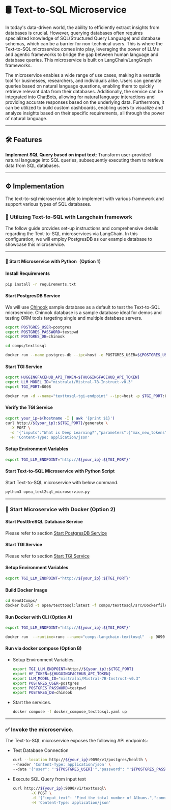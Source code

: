 # 🛢 Text-to-SQL Microservice

In today's data-driven world, the ability to efficiently extract insights from databases is crucial. However, querying databases often requires specialized knowledge of SQL(Structured Query Language) and database schemas, which can be a barrier for non-technical users. This is where the Text-to-SQL microservice comes into play, leveraging the power of LLMs and agentic frameworks to bridge the gap between human language and database queries. This microservice is built on LangChain/LangGraph frameworks.

The microservice enables a wide range of use cases, making it a versatile tool for businesses, researchers, and individuals alike. Users can generate queries based on natural language questions, enabling them to quickly retrieve relevant data from their databases. Additionally, the service can be integrated into ChatBots, allowing for natural language interactions and providing accurate responses based on the underlying data. Furthermore, it can be utilized to build custom dashboards, enabling users to visualize and analyze insights based on their specific requirements, all through the power of natural language.

---

## 🛠️ Features

**Implement SQL Query based on input text**: Transform user-provided natural language into SQL queries, subsequently executing them to retrieve data from SQL databases.

---

## ⚙️ Implementation

The text-to-sql microservice able to implement with various framework and support various types of SQL databases.

### 🔗 Utilizing Text-to-SQL with Langchain framework

The follow guide provides set-up instructions and comprehensive details regarding the Text-to-SQL microservices via LangChain. In this configuration, we will employ PostgresDB as our example database to showcase this microservice.

---

#### 🚀 Start Microservice with Python（Option 1）

#### Install Requirements

```bash
pip install -r requirements.txt
```

#### Start PostgresDB Service

We will use [Chinook](https://github.com/lerocha/chinook-database) sample database as a default to test the Text-to-SQL microservice. Chinook database is a sample database ideal for demos and testing ORM tools targeting single and multiple database servers.

```bash
export POSTGRES_USER=postgres
export POSTGRES_PASSWORD=testpwd
export POSTGRES_DB=chinook

cd comps/texttosql

docker run --name postgres-db --ipc=host -e POSTGRES_USER=${POSTGRES_USER} -e POSTGRES_HOST_AUTH_METHOD=trust -e POSTGRES_DB=${POSTGRES_DB} -e POSTGRES_PASSWORD=${POSTGRES_PASSWORD} -p 5442:5432 -d -v ./chinook.sql:/docker-entrypoint-initdb.d/chinook.sql postgres:latest
```

#### Start TGI Service

```bash
export HUGGINGFACEHUB_API_TOKEN=${HUGGINGFACEHUB_API_TOKEN}
export LLM_MODEL_ID="mistralai/Mistral-7B-Instruct-v0.3"
export TGI_PORT=8008

docker run -d --name="texttosql-tgi-endpoint" --ipc=host -p $TGI_PORT:80 -v ./data:/data --shm-size 1g -e HF_TOKEN=${HUGGINGFACEHUB_API_TOKEN} -e model=${LLM_MODEL_ID} ghcr.io/huggingface/text-generation-inference:2.1.0 --model-id $LLM_MODEL_ID
```

#### Verify the TGI Service

```bash
export your_ip=$(hostname -I | awk '{print $1}')
curl http://${your_ip}:${TGI_PORT}/generate \
  -X POST \
  -d '{"inputs":"What is Deep Learning?","parameters":{"max_new_tokens":17, "do_sample": true}}' \
  -H 'Content-Type: application/json'
```

#### Setup Environment Variables

```bash
export TGI_LLM_ENDPOINT="http://${your_ip}:${TGI_PORT}"
```

#### Start Text-to-SQL Microservice with Python Script

Start Text-to-SQL microservice with below command.

```bash
python3 opea_text2sql_microservice.py
```

---

### 🚀 Start Microservice with Docker (Option 2)

#### Start PostGreSQL Database Service

Please refer to section [Start PostgresDB Service](#start-postgresdb-service)

#### Start TGI Service

Please refer to section [Start TGI Service](#start-tgi-service)

#### Setup Environment Variables

```bash
export TGI_LLM_ENDPOINT="http://${your_ip}:${TGI_PORT}"
```

#### Build Docker Image

```bash
cd GenAIComps/
docker build -t opea/texttosql:latest -f comps/texttosql/src/Dockerfile .
```

#### Run Docker with CLI (Option A)

```bash
export TGI_LLM_ENDPOINT="http://${your_ip}:${TGI_PORT}"

docker run  --runtime=runc --name="comps-langchain-texttosql"  -p 9090:8080 --ipc=host -e llm_endpoint_url=${TGI_LLM_ENDPOINT} opea/texttosql:latest
```

#### Run via docker compose (Option B)

- Setup Environment Variables.

  ```bash
  export TGI_LLM_ENDPOINT=http://${your_ip}:${TGI_PORT}
  export HF_TOKEN=${HUGGINGFACEHUB_API_TOKEN}
  export LLM_MODEL_ID="mistralai/Mistral-7B-Instruct-v0.3"
  export POSTGRES_USER=postgres
  export POSTGRES_PASSWORD=testpwd
  export POSTGRES_DB=chinook
  ```

- Start the services.

  ```bash
  docker compose -f docker_compose_texttosql.yaml up
  ```

---

### ✅ Invoke the microservice.

The Text-to-SQL microservice exposes the following API endpoints:

- Test Database Connection

  ```bash
  curl --location http://${your_ip}:9090/v1/postgres/health \
  --header 'Content-Type: application/json' \
  --data '{"user": "'${POSTGRES_USER}'","password": "'${POSTGRES_PASSWORD}'","host": "'${your_ip}'", "port": "5442", "database": "'${POSTGRES_DB}'"}'
  ```

- Execute SQL Query from input text

  ```bash
  curl http://${your_ip}:9090/v1/texttosql\
          -X POST \
          -d '{"input_text": "Find the total number of Albums.","conn_str": {"user": "'${POSTGRES_USER}'","password": "'${POSTGRES_PASSWORD}'","host": "'${your_ip}'", "port": "5442", "database": "'${POSTGRES_DB}'"}}' \
          -H 'Content-Type: application/json'
  ```
